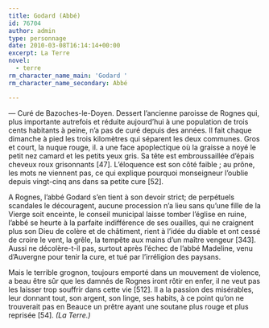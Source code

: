 ```yaml
---
title: Godard (Abbé)
id: 76704
author: admin
type: personnage
date: 2010-03-08T16:14:14+00:00
excerpt: La Terre
novel:
  - terre
rm_character_name_main: 'Godard '
rm_character_name_secondary: Abbé

---
```

— Curé de Bazoches-le-Doyen. Dessert l&rsquo;ancienne paroisse de Rognes qui, plus importante autrefois et réduite aujourd&rsquo;hui à une population de trois cents habitants à peine, n&rsquo;a pas de curé depuis des années. Il fait chaque dimanche à pied les trois kilomètres qui séparent les deux communes. Gros et court, la nuque rouge, il. a une face apoplectique où la graisse a noyé le petit nez camard et les petits yeux gris. Sa tête est embroussaillée d&rsquo;épais cheveux roux grisonnants [47]. L&rsquo;éloquence est son côté faible ; au prône, les mots ne viennent pas, ce qui explique pourquoi monseigneur l&rsquo;oublie depuis vingt-cinq ans dans sa petite cure [52].

A Rognes, l&rsquo;abbé Godard s&rsquo;en tient à son devoir strict; de perpétuels scandales le découragent, aucune procession n&rsquo;a lieu sans qu&rsquo;une fille de la Vierge soit enceinte, le conseil municipal laisse tomber l&rsquo;église en ruine, l&rsquo;abbé se heurte à la parfaite indifférence de ses ouailles, qui ne craignent plus son Dieu de colère et de châtiment, rient à l&rsquo;idée du diable et ont cessé de croire le vent, la grêle, la tempête aux mains d&rsquo;un maître vengeur [343]. Aussi ne décolère-t-il pas, surtout après l&rsquo;échec de l&rsquo;abbé Madeline, venu d&rsquo;Auvergne pour tenir la cure, et tué par l&rsquo;irréligion des paysans.

Mais le terrible grognon, toujours emporté dans un mouvement de violence, a beau être sûr que les damnés de Rognes iront rôtir en enfer, il ne veut pas les laisser trop souffrir dans cette vie [512]. Il a la passion des misérables, leur donnant tout, son argent, son linge, ses habits, à ce point qu&rsquo;on ne trouverait pas en Beauce un prêtre ayant une soutane plus rouge et plus reprisée [54]. _(La Terre.)_